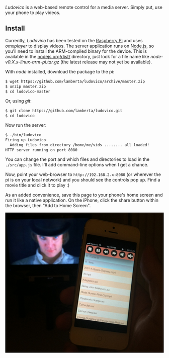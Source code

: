 *Ludovico* is a web-based remote control for a media
server. Simply put, use your phone to play videos.

## Install

Currently, *Ludovico* has been tested on the [Raspberry Pi](http://www.raspberrypi.org/)
and uses *omxplayer* to display videos. The server
application runs on [Node.js](http://nodejs.org), so you'll
need to install the ARM-compiled binary for the device. This
is available in the [nodejs.org/dist/](http://nodejs.org/dist/)
directory, just look for a file name like
*node-v0.X.x-linux-arm-pi.tar.gz* (the latest release may
not yet be available).

With *node* installed, download the package to the pi:

~~~
$ wget https://github.com/lamberta/ludovico/archive/master.zip
$ unzip master.zip
$ cd ludovico-master
~~~

Or, using *git*:

~~~
$ git clone https://github.com/lamberta/ludovico.git
$ cd ludovico
~~~

Now run the server:

~~~
$ ./bin/ludovico
Firing up Ludovico
  Adding files from directory /home/me/vids ........ all loaded!
HTTP server running on port 8080
~~~

You can change the port and which files and directories to
load in the `./src/app.js` file. I'll add command-line
options when I get a chance.

Now, point your web-browser to `http://192.168.2.x:8080` (or
wherever the pi is on your local network) and you should see
the controls pop up. Find a movie title and click it to play :)

As an added convenience, save this page to your phone's home
screen and run it like a native application. On the iPhone,
click the share button within the browser, then "Add to Home Screen".

<img alt="Ludovico screenshot" src="screenshot.png">
